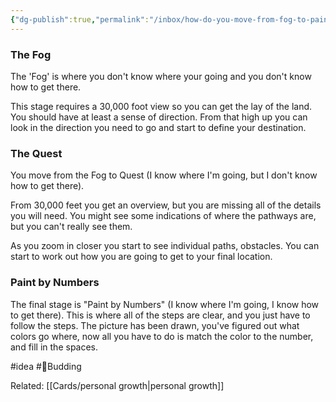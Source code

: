 ```yaml
---
{"dg-publish":true,"permalink":"/inbox/how-do-you-move-from-fog-to-paint-by-numbers/"}
---
```




### The Fog
The 'Fog' is where you don't know where your going and you don't know how to get there.

This stage requires a 30,000 foot view so you can get the lay of the land. You should have at least a sense of direction. From that high up you can look in the direction you need to go and start to define your destination. 
### The Quest
You move from the Fog to Quest (I know where I'm going, but I don't know how to get there).

From 30,000 feet you get an overview, but you are missing all of the details you will need. You might see some indications of where the pathways are, but you can't really see them.

As you zoom in closer you start to see individual paths, obstacles. You can start to work out how you are going to get to your final location.

### Paint by Numbers
The final stage is "Paint by Numbers" (I know where I'm going, I know how to get there). This is where all of the steps are clear, and you just have to follow the steps. The picture has been drawn, you've figured out what colors go where, now all you have to do is match the color to the number, and fill in the spaces.


#idea 
#🌿Budding 

Related: [[Cards/personal growth\|personal growth]]